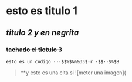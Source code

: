 # **esto es titulo 1**
## *titulo 2 y en negrita*
### ~~tachado el tiotulo 3~~
`esto es un codigo ···$$%$&%&33$·r ·$$··$%$B`

> **y esto es una cita si
![meter una imagen](

